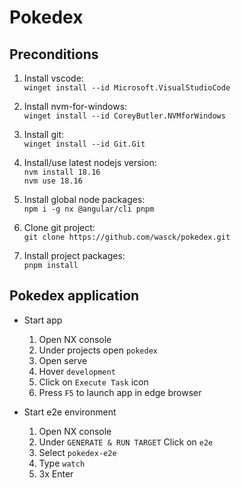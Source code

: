 # Pokedex

## Preconditions
1. Install vscode:  
   `winget install --id Microsoft.VisualStudioCode`
   
2. Install nvm-for-windows:  
   `winget install --id CoreyButler.NVMforWindows`

3. Install git:  
   `winget install --id Git.Git`

4. Install/use latest nodejs version:  
   `nvm install 18.16`  
   `nvm use 18.16`  

5. Install global node packages:  
   `npm i -g nx @angular/cli pnpm`  

6. Clone git project:  
   `git clone https://github.com/wasck/pokedex.git`  

7. Install project packages:  
   `pnpm install`  

## Pokedex application
- Start app
  1. Open NX console
  2. Under projects open `pokedex`
  3. Open serve
  4. Hover `development`
  5. Click on `Execute Task` icon
  6. Press `F5` to launch app in edge browser

- Start e2e environment
  1. Open NX console
  2. Under `GENERATE & RUN TARGET` Click on `e2e`
  3. Select `pokedex-e2e`
  4. Type `watch`
  5. 3x Enter
